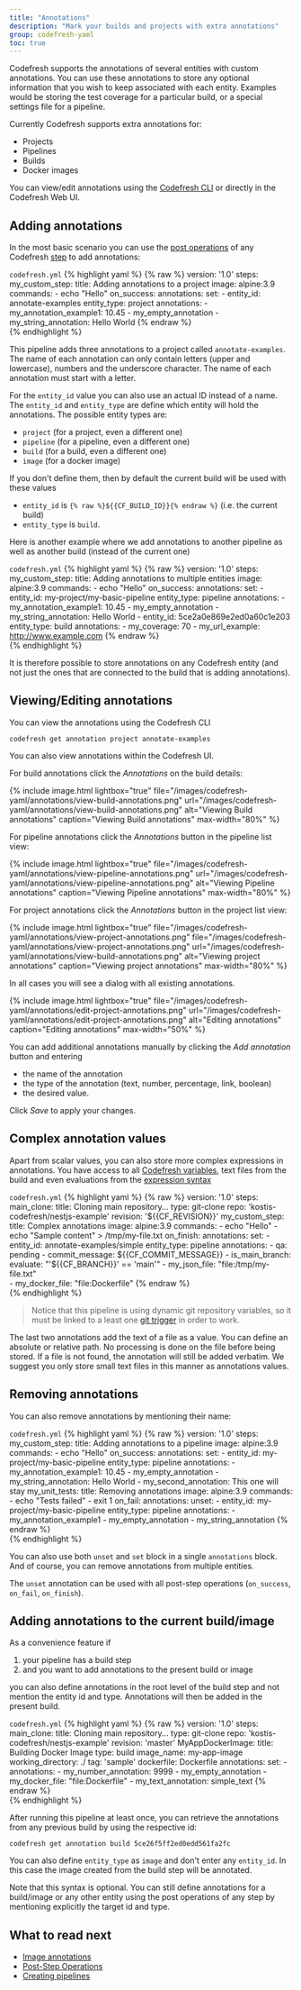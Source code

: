 ```yaml
---
title: "Annotations"
description: "Mark your builds and projects with extra annotations"
group: codefresh-yaml
toc: true
---
```


Codefresh supports the annotations of several entities with custom annotations. You can use these annotations to store any optional information that you wish to keep associated with each entity. Examples would be storing the test coverage for a particular build, or a special settings file for a pipeline.

Currently Codefresh supports extra annotations for:

* Projects
* Pipelines
* Builds 
* Docker images

You can view/edit annotations using the [Codefresh CLI](https://codefresh-io.github.io/cli/annotations/) or directly in the Codefresh Web UI.


## Adding annotations 

In the most basic scenario you can use the [post operations]({{site.baseurl}}/docs/codefresh-yaml/post-step-operations/) of any Codefresh [step]({{site.baseurl}}/docs/codefresh-yaml/steps/) to add annotations:

`codefresh.yml`
{% highlight yaml %}
{% raw %}
version: '1.0'
steps:
  my_custom_step:
    title: Adding annotations to a project
    image: alpine:3.9
    commands:
     - echo "Hello"
    on_success: 
      annotations:
        set:
          - entity_id: annotate-examples
            entity_type: project
            annotations:
            - my_annotation_example1: 10.45
            - my_empty_annotation
            - my_string_annotation: Hello World
{% endraw %}            
{% endhighlight %}


This pipeline adds three annotations to a project called `annotate-examples`. The name of each annotation can only contain letters (upper and lowercase), numbers and the underscore character. The name of each annotation must start with a letter.


For the `entity_id` value you can also use an actual ID instead of a name. The `entity_id` and `entity_type` are define which entity will hold the annotations. The possible entity types are:

* `project` (for a project, even a different one)
* `pipeline` (for a pipeline, even a different one)
* `build` (for a build, even a different one)
* `image` (for a docker image)

If you don't define them, then by default the current build will be used with these values
* `entity_id` is `{% raw %}${{CF_BUILD_ID}}{% endraw %}` (i.e. the current build)
* `entity_type` is `build`.

Here is another example where we add annotations to another pipeline as well as another build (instead of the current one)

`codefresh.yml`
{% highlight yaml %}
{% raw %}
version: '1.0'
steps:
  my_custom_step:
    title: Adding annotations to multiple entities
    image: alpine:3.9
    commands:
     - echo "Hello"
    on_success: 
      annotations:
        set:
          - entity_id: my-project/my-basic-pipeline 
            entity_type: pipeline
            annotations:
            - my_annotation_example1: 10.45
            - my_empty_annotation
            - my_string_annotation: Hello World
          - entity_id: 5ce2a0e869e2ed0a60c1e203
            entity_type: build
            annotations:
            - my_coverage: 70
            - my_url_example: http://www.example.com
{% endraw %}            
{% endhighlight %}

It is therefore possible to store annotations on any Codefresh entity (and not just the ones that are connected to the build that is adding annotations).

## Viewing/Editing annotations

You can view the annotations using the Codefresh CLI

```shell
codefresh get annotation project annotate-examples
```

You can also view annotations within the Codefresh UI.

For build annotations click the *Annotations* on the build details:

{% include 
image.html 
lightbox="true" 
file="/images/codefresh-yaml/annotations/view-build-annotations.png" 
url="/images/codefresh-yaml/annotations/view-build-annotations.png"
alt="Viewing Build annotations" 
caption="Viewing Build annotations"
max-width="80%"
%}

For pipeline annotations click the *Annotations* button in the pipeline list view:

{% include 
image.html 
lightbox="true" 
file="/images/codefresh-yaml/annotations/view-pipeline-annotations.png" 
url="/images/codefresh-yaml/annotations/view-pipeline-annotations.png"
alt="Viewing Pipeline annotations" 
caption="Viewing Pipeline annotations"
max-width="80%"
%}

For project annotations click the *Annotations* button in the project list view:

{% include 
image.html 
lightbox="true" 
file="/images/codefresh-yaml/annotations/view-project-annotations.png" 
file="/images/codefresh-yaml/annotations/view-project-annotations.png" 
url="/images/codefresh-yaml/annotations/view-build-annotations.png"
alt="Viewing project annotations" 
caption="Viewing project annotations"
max-width="80%"
%}

In all cases you will see a dialog with all existing annotations. 


{% include 
image.html 
lightbox="true" 
file="/images/codefresh-yaml/annotations/edit-project-annotations.png" 
url="/images/codefresh-yaml/annotations/edit-project-annotations.png"
alt="Editing annotations" 
caption="Editing annotations"
max-width="50%"
%}

You can add additional annotations manually by clicking the *Add annotation* button and entering

* the name of the annotation
* the type of the annotation (text, number, percentage, link, boolean)
* the desired value.

Click *Save* to apply your changes.

## Complex annotation values

Apart from scalar values, you can also store more complex expressions in annotations. You have access to all [Codefresh variables]({{site.baseurl}}/docs/codefresh-yaml/variables/), text files from the build and even evaluations from the [expression syntax]({{site.baseurl}}/docs/codefresh-yaml/expression-condition-syntax/)

`codefresh.yml`
{% highlight yaml %}
{% raw %}
version: '1.0'
steps:
  main_clone:
    title: Cloning main repository...
    type: git-clone
    repo: 'kostis-codefresh/nestjs-example'
    revision: '${{CF_REVISION}}'
  my_custom_step:
    title: Complex annotations
    image: alpine:3.9
    commands:
     - echo "Hello"
     - echo "Sample content" > /tmp/my-file.txt
    on_finish: 
      annotations:
        set:
          - entity_id: annotate-examples/simple
            entity_type: pipeline
            annotations:
              - qa: pending
              - commit_message: ${{CF_COMMIT_MESSAGE}}
              - is_main_branch: 
                  evaluate: "'${{CF_BRANCH}}' == 'main'"
              - my_json_file: "file:/tmp/my-file.txt"  
              - my_docker_file: "file:Dockerfile" 
{% endraw %}            
{% endhighlight %}

>Notice that this pipeline is using dynamic git repository variables, so it must be linked to a least one [git trigger]({{site.baseurl}}/docs/configure-ci-cd-pipeline/triggers/git-triggers/) in order to work.

The last two annotations add the text of a file as a value. You can define an absolute or relative path. No processing is done on the file before being stored. If a file is not found, the annotation will still be added verbatim.
We suggest you only store small text files in this manner as annotations values.

## Removing annotations

You can also remove annotations by mentioning their name:

`codefresh.yml`
{% highlight yaml %}
{% raw %}
version: '1.0'
steps:
  my_custom_step:
    title: Adding annotations to a pipeline
    image: alpine:3.9
    commands:
     - echo "Hello"
    on_success: 
      annotations:
        set:
          - entity_id: my-project/my-basic-pipeline 
            entity_type: pipeline
            annotations:
            - my_annotation_example1: 10.45
            - my_empty_annotation
            - my_string_annotation: Hello World
            - my_second_annotation: This one will stay
  my_unit_tests:
    title: Removing annotations
    image: alpine:3.9
    commands:
     - echo "Tests failed"
     - exit 1
    on_fail: 
      annotations:
        unset:
          - entity_id: my-project/my-basic-pipeline 
            entity_type: pipeline
            annotations:
            - my_annotation_example1
            - my_empty_annotation
            - my_string_annotation
{% endraw %}            
{% endhighlight %}

You can also use both `unset` and `set` block in a single `annotations` block. And of course, you can remove annotations from multiple entities.

The `unset` annotation can be used with all post-step operations (`on_success`, `on_fail`, `on_finish`).


## Adding annotations to the current build/image

As a convenience feature if 

1. your pipeline has a build step
1. and you want to add annotations to the present build or image

you can also define annotations in the root level of the build step and not mention the entity id and type. Annotations will then be added in the present build.


`codefresh.yml`
{% highlight yaml %}
{% raw %}
version: '1.0'
steps:
  main_clone:
    title: Cloning main repository...
    type: git-clone
    repo: 'kostis-codefresh/nestjs-example'
    revision: 'master'
  MyAppDockerImage:
    title: Building Docker Image
    type: build
    image_name: my-app-image
    working_directory: ./
    tag: 'sample'
    dockerfile: Dockerfile
    annotations:
      set:
        - annotations:
          - my_number_annotation: 9999
          - my_empty_annotation
          - my_docker_file: "file:Dockerfile"
          - my_text_annotation: simple_text
{% endraw %}            
{% endhighlight %}

After running this pipeline at least once, you can retrieve the annotations from any previous build by using the respective id:

```shell
codefresh get annotation build 5ce26f5ff2ed0edd561fa2fc
```

You can also define `entity_type` as `image` and don't enter any `entity_id`. In this case the image created from the build step will be annotated.


Note that this syntax is optional. You can still define annotations for a build/image or any other entity using the post operations of any step by mentioning explicitly the target id and type.

## What to read next

* [Image annotations]({{site.baseurl}}/docs/docker-registries/metadata-annotations/)
* [Post-Step Operations]({{site.baseurl}}/docs/codefresh-yaml/post-step-operations/)
* [Creating pipelines]({{site.baseurl}}/docs/configure-ci-cd-pipeline/pipelines/)
